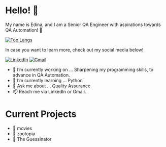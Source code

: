 
# Hello! 👋

My name is Edina, and I am a Senior QA Engineer with aspirations towards QA Automation! 🌻

[![Top Langs](https://github-readme-stats.vercel.app/api/top-langs/?username=EdinaAdzem&layout=compact)](https://github.com/EdinaAdzem/github-readme-stats)

In case you want to learn more, check out my social media below!

[![LinkedIn](https://img.shields.io/badge/linkedin-%230077B5.svg?style=for-the-badge&logo=linkedin&logoColor=white)](https://www.linkedin.com/in/edina-adzem-62737885)
<a href="mailto:edina.plakalo@gmail.com"><img alt="Gmail" src="https://img.shields.io/badge/Gmail-EA4335?logo=gmail&logoColor=white&style=for-the-badge"/></a>

- 🔭 I’m currently working on ... Sharpening my programming skills, to advance in QA Automation.
- 🌱 I’m currently learning ... Python
- 💬 Ask me about ... Quality Assurance
- 📫 Reach me via LinkedIn or Gmail.

# Current Projects
 - 💬 movies
 - 💬 zootopia
 - 💬 The Guessinator
